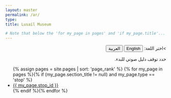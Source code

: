 ```yaml
---
layout: master
permalink: /ar/
type:
title: Lusail Museum

# Note that below the 'for my_page in pages' and 'if my_page.title'... should be on the same line to remove whitespace between li elements.
---
```


<div class="home">

  <!---
  <p>{{ site.index_page_text }}</p>
  --->


  <p dir="rtl" lang="ar"> >اختر اللغة:
    <button class="language-button" onclick="window.location.href='{{ baseurl }}'">English</button>
    <button class="language-button" onclick="window.location.href=''">العربية</button>
  </p>

                 
  <p dir="rtl" lang="ar">حدد توقف دليل صوتي للبدء.</p>

  <ul class="post-list">
    {% assign pages = site.pages | sort: 'page_rank' %}
    {% for my_page in pages %}{% if (my_page.section_title != null) and my_page.type == 'stop' %}<li>
        <a class="post-link" href="{{ my_page.url | prepend: site.baseurl }}" style="background-image: url('{{ site.baseurl }}{{ site.headphones_icon_color }}');">
          <span class="post-item">{{ my_page.stop_id }}</span>
        </a>
      </li>{% endif %}{% endfor %}
  </ul>

<!--

For reference: This is a list of all the stops and titles in this audio guide

{% assign pages = site.pages | sort: 'page_rank' %}
    {% for my_page in pages %}{% if (my_page.section_title != null) and my_page.type == 'stop' %}
Stop #: {{ my_page.stop_id }}
Section Title: {{ my_page.section_title }}
Title: {{ my_page.title }}
      {% endif %}{% endfor %}

-->
  
<!--
  <p class="rss-subscribe">subscribe <a href="{{ "/feed.xml" | prepend: site.baseurl }}">via RSS</a></p>
-->
</div>
